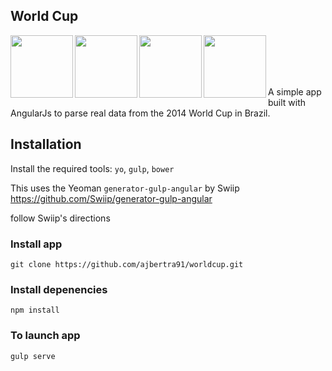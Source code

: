 ## World Cup

<img height="100" align="left" src="https://raw.githubusercontent.com/yeoman/yeoman.io/master/app/assets/img/bullet-yo.gif">

<img height="100" align="left" src="https://raw.github.com/gulpjs/artwork/master/gulp.png">

<img height="100" align="left" src="http://bower.io/img/bower-logo.png">

<img height="100" align="left" src="https://s3.amazonaws.com/media-p.slid.es/uploads/hugojosefson/images/86267/angularjs-logo.png">

<br><br><br><br>

A simple app built with AngularJs to parse real data from the 2014 World Cup in Brazil.

## Installation

Install the required tools: `yo`, `gulp`, `bower`

This uses the Yeoman `generator-gulp-angular` by Swiip https://github.com/Swiip/generator-gulp-angular

follow Swiip's directions

### Install app
```
git clone https://github.com/ajbertra91/worldcup.git
```

### Install depenencies
```
npm install
```

### To launch app
```
gulp serve
```